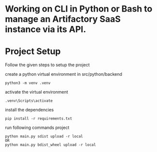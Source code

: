 # Working on CLI in Python or Bash to manage an Artifactory SaaS instance via its API.

# Project Setup

Follow the given steps to setup the project

create a python virtual environment in src/python/backend

```
python3 -m venv .venv
```

activate the virtual environment

```
.venv\Scripts\activate
```

install the dependencies

```
pip install -r requirements.txt
```

run following commands project 

```
python main.py sdist upload -r local
OR
python main.py bdist_wheel upload -r local
```